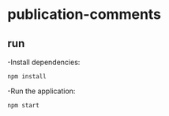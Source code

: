 # publication-comments

## run

-Install dependencies:

    npm install

-Run the application:

    npm start